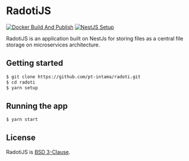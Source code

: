 # RadotiJS

[![Docker Build And Publish](https://github.com/pt-intama/radoti/actions/workflows/docker-image.yml/badge.svg?branch=master)](https://github.com/pt-intama/radoti/actions/workflows/docker-image.yml) [![NestJS Setup](https://github.com/pt-intama/radoti/actions/workflows/nestjs-first-run.yml/badge.svg)](https://github.com/pt-intama/radoti/actions/workflows/nestjs-first-run.yml)

RadotiJS is an application built on NestJs for storing files as a central file storage on microservices architecture.

## Getting started

```bash
$ git clone https://github.com/pt-intama/radoti.git
$ cd radoti
$ yarn setup
```

## Running the app

```bash
$ yarn start
```

## License

RadotiJS is [BSD 3-Clause](LICENSE).
